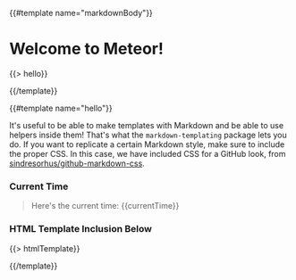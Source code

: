 {{#template name="markdownBody"}}

# Welcome to Meteor!

{{> hello}}

{{/template}}

{{#template name="hello"}}

It's useful to be able to make templates with Markdown and be able to use
helpers inside them! That's what the `markdown-templating` package lets you do.
If you want to replicate a certain Markdown style, make sure to include the
proper CSS. In this case, we have included CSS for a GitHub look, from
[sindresorhus/github-markdown-css](https://github.com/sindresorhus/github-markdown-css/blob/gh-pages/github-markdown.css).

### Current Time

> Here's the current time: {{currentTime}}

### HTML Template Inclusion Below

{{> htmlTemplate}}

{{/template}}